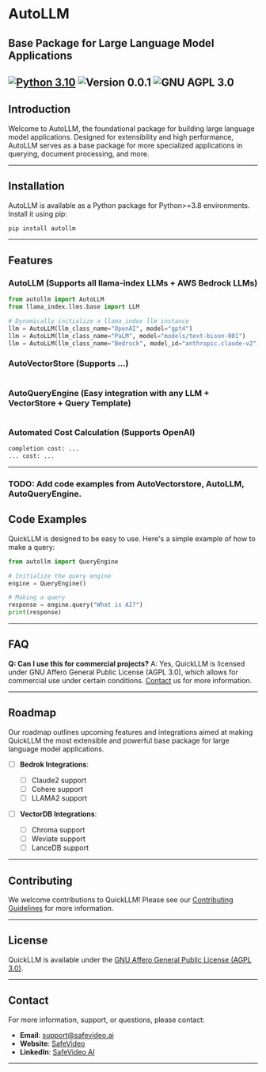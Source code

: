 # AutoLLM

## Base Package for Large Language Model Applications

## [![Python 3.10](https://img.shields.io/badge/python-3.10-blue.svg)](https://www.python.org/downloads/release/python-3100/) ![Version 0.0.1](https://img.shields.io/badge/version-0.0.1-blue) ![GNU AGPL 3.0](https://img.shields.io/badge/license-AGPL_3.0-green)

## Introduction

Welcome to AutoLLM, the foundational package for building large language model applications. Designed for extensibility and high performance, AutoLLM serves as a base package for more specialized applications in querying, document processing, and more.

______________________________________________________________________

## Installation

AutoLLM is available as a Python package for Python>=3.8 environments. Install it using pip:

```bash
pip install autollm
```

______________________________________________________________________

## Features

### AutoLLM (Supports all llama-index LLMs + AWS Bedrock LLMs)

```python
from autollm import AutoLLM
from llama_index.llms.base import LLM

# Dynamically initialize a llama_index llm instance
llm = AutoLLM(llm_class_name="OpenAI", model="gpt4")
llm = AutoLLM(llm_class_name="PaLM", model="models/text-bison-001")
llm = AutoLLM(llm_class_name="Bedrock", model_id="anthropic.claude-v2")
```

### AutoVectorStore (Supports ...)

```python
```

### AutoQueryEngine (Easy integration with any LLM + VectorStore + Query Template)

```python
```

### Automated Cost Calculation (Supports OpenAI)

```bash
completion cost: ...
... cost: ...
```

______________________________________________________________________

### TODO: Add code examples from AutoVectorstore, AutoLLM, AutoQueryEngine.

## Code Examples

QuickLLM is designed to be easy to use. Here's a simple example of how to make a query:

```python
from autollm import QueryEngine

# Initialize the query engine
engine = QueryEngine()

# Making a query
response = engine.query("What is AI?")
print(response)
```

______________________________________________________________________

## FAQ

**Q: Can I use this for commercial projects?**
A: Yes, QuickLLM is licensed under GNU Affero General Public License (AGPL 3.0), which allows for commercial use under certain conditions. [Contact](#contact) us for more information.

______________________________________________________________________

## Roadmap

Our roadmap outlines upcoming features and integrations aimed at making QuickLLM the most extensible and powerful base package for large language model applications.

- [ ] **Bedrok Integrations**:

  - [ ] Claude2 support
  - [ ] Cohere support
  - [ ] LLAMA2 support

- [ ] **VectorDB Integrations**:

  - [ ] Chroma support
  - [ ] Weviate support
  - [ ] LanceDB support

______________________________________________________________________

## Contributing

We welcome contributions to QuickLLM! Please see our [Contributing Guidelines](CONTRIBUTING.md) for more information.

______________________________________________________________________

## License

QuickLLM is available under the [GNU Affero General Public License (AGPL 3.0)](LICENSE.txt).

______________________________________________________________________

## Contact

For more information, support, or questions, please contact:

- **Email**: [support@safevideo.ai](mailto:support@quickllm.com)
- **Website**: [SafeVideo](https://safevideo.ai/)
- **LinkedIn**: [SafeVideo AI](https://www.linkedin.com/company/safevideo/)

______________________________________________________________________
